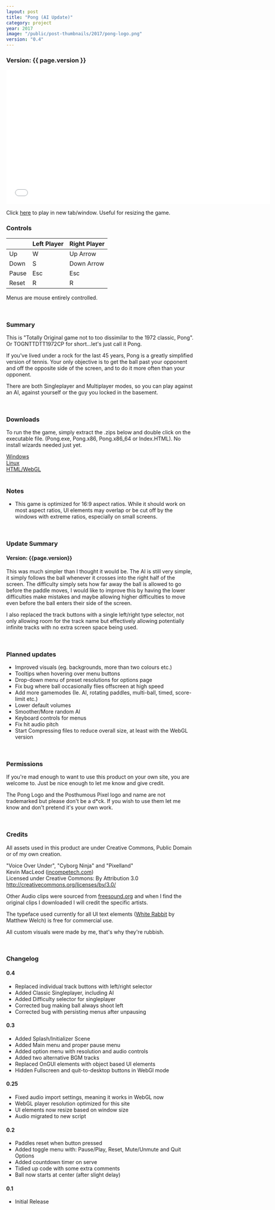 ```yaml
---
layout: post
title: "Pong (AI Update)"
category: project
year: 2017
image: "/public/post-thumbnails/2017/pong-logo.png"
version: "0.4"
---
```


### Version: {{ page.version }}

<iframe src="/public/projects/pong/{{ page.version }}/index.html" style="border:0px #000000 none;" name="Pong" scrolling="no" height="360px" width="710px"></iframe>

<br>

Click <a href ="/public/projects/pong/{{ page.version }}/index.html" target="blank">here</a> to play in new tab/window. Useful for resizing the game.

### Controls

|    | Left Player | Right Player|
|----|-------------|-------------|
| Up | W | Up Arrow |
| Down | S | Down Arrow |
| Pause | Esc | Esc |
| Reset | R | R |

Menus are mouse entirely controlled.

<br>

### Summary

This is "Totally Original game not to too dissimilar to the 1972 classic, Pong". Or TOGNTTDTT1972CP for short...let's just call it Pong.

If you've lived under a rock for the last 45 years, Pong is a greatly simplified version of tennis. Your only objective is to get the ball past your opponent and off the opposite side of the screen, and to do it more often than your opponent.

There are both Singleplayer and Multiplayer modes, so you can play against an AI, against yourself or the guy you locked in the basement.

<br>

### Downloads

To run the the game, simply extract the .zips below and double click on the executable file. (Pong.exe, Pong.x86, Pong.x86_64 or Index.HTML). No install wizards needed just yet.

<a href="/public/projects/pong/{{ page.version }}/downloads/Pong_04_Win.zip" download>
Windows
</a><br>
<a href="/public/projects/pong/{{ page.version }}/downloads/Pong_04_Linux.zip" download>
Linux
</a><br>
<a href="/public/projects/pong/{{ page.version }}/downloads/Pong_04_HTML.zip" download>
HTML/WebGL
</a><br>
<br>

### Notes
* This game is optimized for 16:9 aspect ratios. While it should work on most aspect ratios, UI elements may overlap or be cut off by the windows with extreme ratios, especially on small screens.

<br>

### Update Summary

#### Version: {{page.version}}

This was much simpler than I thought it would be. The AI is still very simple, it simply follows the ball whenever it crosses into the right half of the screen. The difficulty simply sets how far away the ball is allowed to go before the paddle moves, I would like to improve this by having the lower difficulties make mistakes and maybe allowing higher difficulties to move even before the ball enters their side of the screen.

I also replaced the track buttons with a single left/right type selector, not only allowing room for the track name but effectively allowing potentially infinite tracks with no extra screen space being used.

<br>

### Planned updates
* Improved visuals (eg. backgrounds, more than two colours etc.)
* Tooltips when hovering over menu buttons
* Drop-down menu of preset resolutions for options page
* Fix bug where ball occasionally flies offscreen at high speed
* Add more gamemodes (Ie. AI, rotating paddles, multi-ball, timed, score-limit etc.)
* Lower default volumes
* Smoother/More random AI
* Keyboard controls for menus
* Fix hit audio pitch
* Start Compressing files to reduce overall size, at least with the WebGL version

<br>

### Permissions

If you're mad enough to want to use this product on your own site, you are welcome to. Just be nice enough to let me know and give credit.

The Pong Logo and the Posthumous Pixel logo and name are not trademarked but please don't be a d*ck. If you wish to use them let me know and don't pretend it's your own work.

<br>

### Credits

All assets used in this product are under Creative Commons, Public Domain or of my own creation.

"Voice Over Under", "Cyborg Ninja" and "Pixelland"<br>
Kevin MacLeod (<a href="https://incompetech.com/music/royalty-free/music.html">incompetech.com</a>)<br>
Licensed under Creative Commons: By Attribution 3.0
<a href="http://creativecommons.org/licenses/by/3.0/">
http://creativecommons.org/licenses/by/3.0/</a>

Other Audio clips were sourced from <a href="http://freesound.org/">freesound.org</a> and when I find the original clips I downloaded I will credit the specific artists.

The typeface used currently for all UI text elements (<a href="http://www.1001fonts.com/white-rabbit-font.html">White Rabbit</a> by Matthew Welch) is free for commercial use.

All custom visuals were made by me, that's why they're rubbish.

<br>

### Changelog

#### 0.4
* Replaced individual track buttons with left/right selector
* Added Classic Singleplayer, including AI
* Added Difficulty selector for singleplayer
* Corrected bug making ball always shoot left
* Corrected bug with persisting menus after unpausing

#### 0.3
* Added Splash/Initializer Scene
* Added Main menu and proper pause menu
* Added option menu with resolution and audio controls
* Added two alternative BGM tracks
* Replaced OnGUI elements with object based UI elements
* Hidden Fullscreen and quit-to-desktop buttons in WebGl mode

#### 0.25
* Fixed audio import settings, meaning it works in WebGL now
* WebGL player resolution optimized for this site
* UI elements now resize based on window size
* Audio migrated to new script

#### 0.2
* Paddles reset when button pressed
* Added toggle menu with: Pause/Play, Reset, Mute/Unmute and Quit Options
* Added countdown timer on serve
* Tidied up code with some extra comments
* Ball now starts at center (after slight delay)

#### 0.1
* Initial Release
<br><br>

